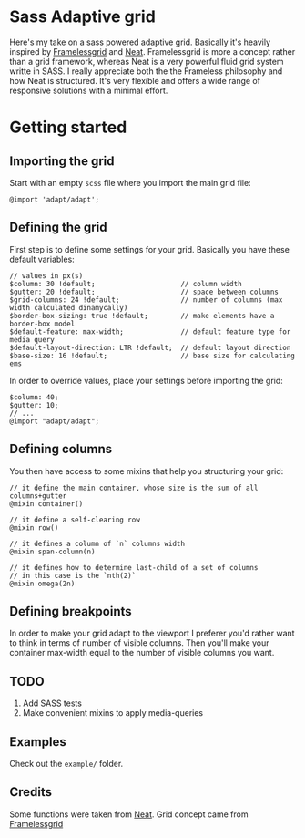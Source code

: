 Sass Adaptive grid
==================

Here's my take on a sass powered adaptive grid.
Basically it's heavily inspired by [Framelessgrid](http://framelessgrid.com) and [Neat](http://neat.bourbon.io).
Framelessgrid is more a concept rather than a grid framework, whereas Neat is a very powerful fluid grid system writte in SASS.
I really appreciate both the the Frameless philosophy and how Neat is structured. It's very flexible and offers a wide range of responsive solutions with a minimal effort.

Getting started
================

Importing the grid
------------------

Start with an empty `scss` file where you import the main grid file:

	@import 'adapt/adapt';


Defining the grid
-----------------

First step is to define some settings for your grid. 
Basically you have these default variables:

	// values in px(s)
	$column: 30 !default;                     // column width
	$gutter: 20 !default;                     // space between columns
	$grid-columns: 24 !default;               // number of columns (max width calculated dinamycally)
	$border-box-sizing: true !default;        // make elements have a border-box model
	$default-feature: max-width;              // default feature type for media query
	$default-layout-direction: LTR !default;  // default layout direction
	$base-size: 16 !default;                  // base size for calculating ems

In order to override values, place your settings before importing the grid:

	$column: 40;
	$gutter: 10;
	// ...
	@import "adapt/adapt";


Defining columns
----------------

You then have access to some mixins that help you structuring your grid:
		
	// it define the main container, whose size is the sum of all columns+gutter
	@mixin container()

	// it define a self-clearing row
	@mixin row()

	// it defines a column of `n` columns width
	@mixin span-column(n)

	// it defines how to determine last-child of a set of columns
	// in this case is the `nth(2)`
	@mixin omega(2n)


Defining breakpoints
--------------------

In order to make your grid adapt to the viewport I preferer you'd rather want to think in terms of number of visible columns.
Then you'll make your container max-width equal to the number of visible columns you want.


TODO
----
1. Add SASS tests
2. Make convenient mixins to apply media-queries


Examples
--------

Check out the `example/` folder.


Credits
-------

Some functions were taken from [Neat](http://neat.bourbon.io).
Grid concept came from [Framelessgrid](http://framelessgrid.com)